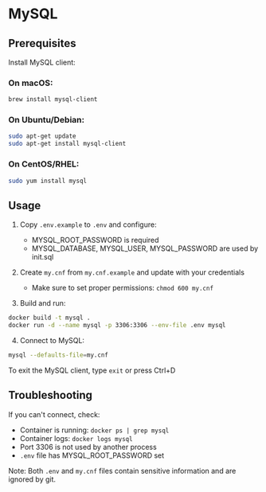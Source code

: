 # MySQL

## Prerequisites

Install MySQL client:

### On macOS:
```bash
brew install mysql-client
```

### On Ubuntu/Debian:
```bash
sudo apt-get update
sudo apt-get install mysql-client
```

### On CentOS/RHEL:
```bash
sudo yum install mysql
```

## Usage

1. Copy `.env.example` to `.env` and configure:
   - MYSQL_ROOT_PASSWORD is required
   - MYSQL_DATABASE, MYSQL_USER, MYSQL_PASSWORD are used by init.sql

2. Create `my.cnf` from `my.cnf.example` and update with your credentials
   - Make sure to set proper permissions: `chmod 600 my.cnf`

3. Build and run:
```bash
docker build -t mysql .
docker run -d --name mysql -p 3306:3306 --env-file .env mysql
```

4. Connect to MySQL:
```bash
mysql --defaults-file=my.cnf
```
To exit the MySQL client, type `exit` or press Ctrl+D

## Troubleshooting

If you can't connect, check:
- Container is running: `docker ps | grep mysql`
- Container logs: `docker logs mysql`
- Port 3306 is not used by another process
- `.env` file has MYSQL_ROOT_PASSWORD set

Note: Both `.env` and `my.cnf` files contain sensitive information and are ignored by git.

